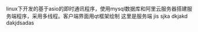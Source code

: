 linux下开发的基于asio的即时通讯程序，使用mysql数据库和阿里云服务器搭建服务端程序，采用多线程。客户端界面用qt框架绘制 这里是服务端
jis
sjka
dkjakd 
dakjdsadas
